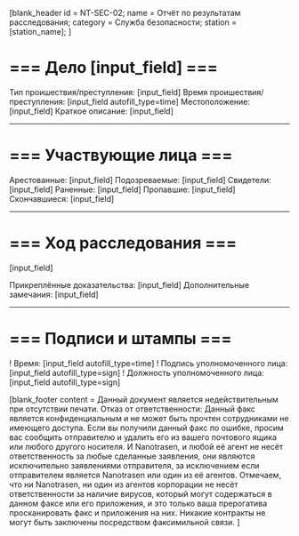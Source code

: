 [blank_header
id = NT-SEC-02;
name = Отчёт по результатам расследования;
category = Служба безопасности;
station = [station_name];
]

# === Дело [input_field] ===

Тип проишествия/преступления: [input_field]
Время проишествия/преступления: [input_field autofill_type=time]
Местоположение: [input_field]
Краткое описание: [input_field]

---

# === Участвующие лица ===

Арестованные: [input_field]
Подозреваемые: [input_field]
Свидетели: [input_field]
Раненные: [input_field]
Пропавшие: [input_field]
Скончавшиеся: [input_field]

---

# === Ход расследования ===

[input_field]
<br>

Прикреплённые доказательства: [input_field]
Дополнительные замечания: [input_field]

---

# === Подписи и штампы ===

! Время: [input_field autofill_type=time]
! Подпись уполномоченного лица: [input_field autofill_type=sign]
! Должность уполномоченного лица: [input_field autofill_type=sign]

[blank_footer
content = Данный документ является недействительным при отсутствии печати.
Отказ от ответственности: Данный факс является конфиденциальным и не может быть прочтен сотрудниками не имеющего доступа. Если вы получили данный факс по ошибке, просим вас сообщить отправителю и удалить его из вашего почтового ящика или любого другого носителя. И Nanotrasen, и любой её агент не несёт ответственность за любые сделанные заявления, они являются исключительно заявлениями отправителя, за исключением если отправителем является Nanotrasen или один из её агентов. Отмечаем, что ни Nanotrasen, ни один из агентов корпорации не несёт ответственности за наличие вирусов, который могут содержаться в данном факсе или его приложения, и это только ваша прерогатива просканировать факс и приложения на них. Никакие контракты не могут быть заключены посредством факсимильной связи.
]
